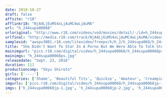 ```yaml
---
date: 2018-10-27
draft: false
affsite: "r18"
afflinkr18: "NjA4LjEuMS4xLjAuMC4wLjAuMA"
url: "h_244supa00068"
urloriginal: "http://www.r18.com/videos/vod/movies/detail/-/id=h_244supa00068"
urlfinal: "http://media.r18.com/track/NjA4LjEuMS4xLjAuMC4wLjAuMA/videos/vod/movies/detail/-/id=h_244supa00068"
samplevid: "awspv3001.r18.com/litevideo/freepv/h/h_2/h_244supa068/h_244supa068_dmb_w.mp4"
title: "She Didn't Want To Star In A Porno But We Were Able To Talk Stubborn M-Chan At Her Favorite Salon Into Doing It. Now The Video Is On Sale Without Her Knowing!"
mainimgurl: "pics.r18.com/digital/video/h_244supa00068/h_244supa00068ps.jpg"
mainimgs: "h_244supa00068ps.jpg"
releasedate: "Sept. 23, 2016"
duration: 111
productioncomp: "Skyu Shiroto"
girls: ['----']
categories: ['Shame', 'Beautiful Tits', 'Quickie', 'Amateur', 'Creampie', 'Hi-Def']
imgurls: ['pics.r18.com/digital/video/h_244supa00068/h_244supa00068jp-1.jpg', 'pics.r18.com/digital/video/h_244supa00068/h_244supa00068jp-2.jpg', 'pics.r18.com/digital/video/h_244supa00068/h_244supa00068jp-3.jpg', 'pics.r18.com/digital/video/h_244supa00068/h_244supa00068jp-4.jpg', 'pics.r18.com/digital/video/h_244supa00068/h_244supa00068jp-5.jpg', 'pics.r18.com/digital/video/h_244supa00068/h_244supa00068jp-6.jpg', 'pics.r18.com/digital/video/h_244supa00068/h_244supa00068jp-7.jpg', 'pics.r18.com/digital/video/h_244supa00068/h_244supa00068jp-8.jpg', 'pics.r18.com/digital/video/h_244supa00068/h_244supa00068jp-9.jpg', 'pics.r18.com/digital/video/h_244supa00068/h_244supa00068jp-10.jpg', 'pics.r18.com/digital/video/h_244supa00068/h_244supa00068jp-11.jpg', 'pics.r18.com/digital/video/h_244supa00068/h_244supa00068jp-12.jpg', 'pics.r18.com/digital/video/h_244supa00068/h_244supa00068jp-13.jpg', 'pics.r18.com/digital/video/h_244supa00068/h_244supa00068jp-14.jpg', 'pics.r18.com/digital/video/h_244supa00068/h_244supa00068jp-15.jpg', 'pics.r18.com/digital/video/h_244supa00068/h_244supa00068jp-16.jpg', 'pics.r18.com/digital/video/h_244supa00068/h_244supa00068jp-17.jpg', 'pics.r18.com/digital/video/h_244supa00068/h_244supa00068jp-18.jpg', 'pics.r18.com/digital/video/h_244supa00068/h_244supa00068jp-19.jpg', 'pics.r18.com/digital/video/h_244supa00068/h_244supa00068jp-20.jpg']
imgs: ['h_244supa00068jp-1.jpg', 'h_244supa00068jp-2.jpg', 'h_244supa00068jp-3.jpg', 'h_244supa00068jp-4.jpg', 'h_244supa00068jp-5.jpg', 'h_244supa00068jp-6.jpg', 'h_244supa00068jp-7.jpg', 'h_244supa00068jp-8.jpg', 'h_244supa00068jp-9.jpg', 'h_244supa00068jp-10.jpg', 'h_244supa00068jp-11.jpg', 'h_244supa00068jp-12.jpg', 'h_244supa00068jp-13.jpg', 'h_244supa00068jp-14.jpg', 'h_244supa00068jp-15.jpg', 'h_244supa00068jp-16.jpg', 'h_244supa00068jp-17.jpg', 'h_244supa00068jp-18.jpg', 'h_244supa00068jp-19.jpg', 'h_244supa00068jp-20.jpg']
---
```

